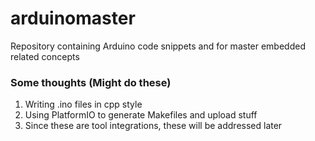 # arduinomaster
Repository containing Arduino code snippets and for master embedded related concepts


### Some thoughts (Might do these)

1. Writing .ino files in cpp style   
2. Using PlatformIO to generate Makefiles and upload stuff  
3. Since these are tool integrations, these will be addressed later   
